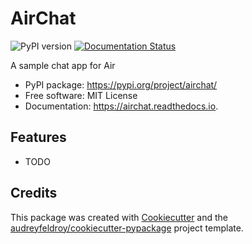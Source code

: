 # AirChat

![PyPI version](https://img.shields.io/pypi/v/airchat.svg)
[![Documentation Status](https://readthedocs.org/projects/airchat/badge/?version=latest)](https://airchat.readthedocs.io/en/latest/?version=latest)

A sample chat app for Air

* PyPI package: https://pypi.org/project/airchat/
* Free software: MIT License
* Documentation: https://airchat.readthedocs.io.

## Features

* TODO

## Credits

This package was created with [Cookiecutter](https://github.com/audreyfeldroy/cookiecutter) and the [audreyfeldroy/cookiecutter-pypackage](https://github.com/audreyfeldroy/cookiecutter-pypackage) project template.
